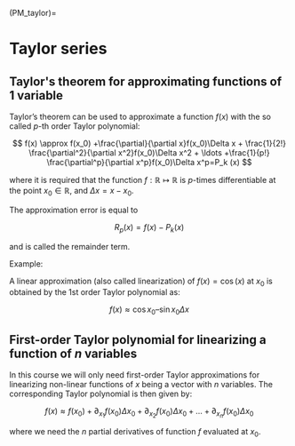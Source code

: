 (PM_taylor)=
# Taylor series

## Taylor's theorem for approximating functions of 1 variable

Taylor’s theorem can be used to approximate a function $f(x)$ with the so called $p$-th order Taylor polynomial:

$$
f(x) \approx f(x_0) +\frac{\partial}{\partial x}f(x_0)\Delta x + \frac{1}{2!} \frac{\partial^2}{\partial x^2}f(x_0)\Delta x^2 + \ldots +\frac{1}{p!} \frac{\partial^p}{\partial x^p}f(x_0)\Delta x^p=P_k (x)
$$

where it is required that the function $f: \mathbb{R}\mapsto \mathbb{R}$ is $p$-times differentiable at the point $x_0 \in \mathbb{R}$, and $\Delta x = x-x_0$.

The approximation error is equal to 

$$
R_p(x) = f(x)- P_k (x) 
$$

and is called the remainder term.

Example:

A linear approximation (also called linearization) of $f(x) = \cos(x)$ at $x_0$ is obtained by the 1st order Taylor polynomial as:

$$
f(x) \approx \cos x_0 – \sin x_0 \Delta x
$$

## First-order Taylor polynomial for linearizing a function of $n$ variables

In this course we will only need first-order Taylor approximations for linearizing non-linear functions of $x$ being a vector with $n$ variables. The corresponding Taylor polynomial is then given by:

$$
f(x) \approx f(x_0)  + \partial_{x_1} f(x_0) \Delta x_0+ \partial_{x_2} f(x_0) \Delta x_0+ \ldots + \partial_{x_n} f(x_0) \Delta x_0
$$

where we need the $n$ partial derivatives of function $f$ evaluated at $x_0$.


